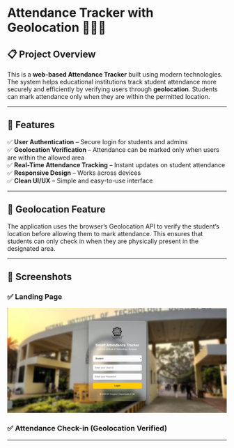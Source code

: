 # Attendance Tracker with Geolocation 📍🧑‍💻

## 📋 Project Overview
This is a **web-based Attendance Tracker** built using modern technologies. The system helps educational institutions track student attendance more securely and efficiently by verifying users through **geolocation**. Students can mark attendance only when they are within the permitted location.

---

## 🚀 Features
✅ **User Authentication** – Secure login for students and admins  
✅ **Geolocation Verification** – Attendance can be marked only when users are within the allowed area  
✅ **Real-Time Attendance Tracking** – Instant updates on student attendance  
✅ **Responsive Design** – Works across devices  
✅ **Clean UI/UX** – Simple and easy-to-use interface  

---

## 📍 Geolocation Feature
The application uses the browser’s Geolocation API to verify the student’s location before allowing them to mark attendance. This ensures that students can only check in when they are physically present in the designated area.

---

## 📸 Screenshots

### ✅ Landing Page
![Landing Page](landing_page.png)

### ✅ Attendance Check-in (Geolocation Verified)


---


